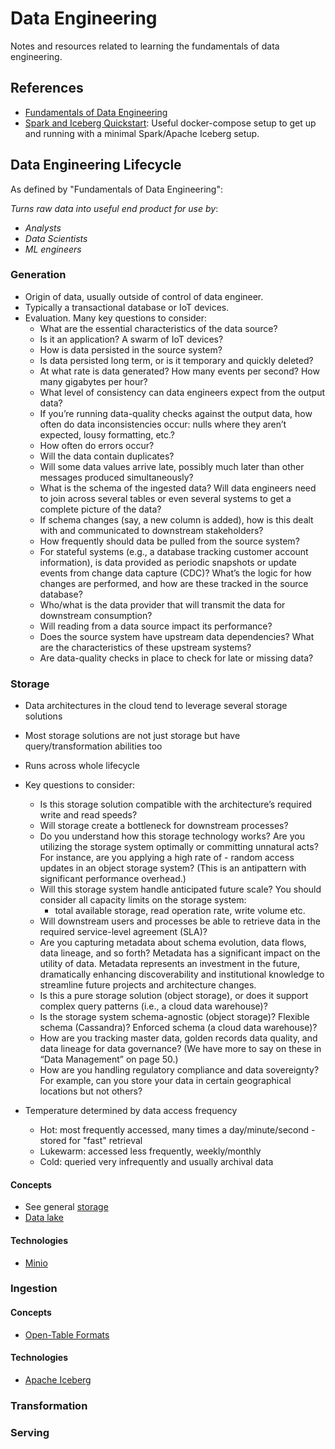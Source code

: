 # Data Engineering

Notes and resources related to learning the fundamentals of data engineering.

## References

- [Fundamentals of Data Engineering](https://www.oreilly.com/library/view/fundamentals-of-data/9781098108298/)
- [Spark and Iceberg Quickstart](https://iceberg.apache.org/spark-quickstart/): Useful docker-compose
  setup to get up and running with a minimal Spark/Apache Iceberg setup.

## Data Engineering Lifecycle

As defined by "Fundamentals of Data Engineering":

_Turns raw data into useful end product for use by_:

- _Analysts_
- _Data Scientists_
- _ML engineers_

### Generation

- Origin of data, usually outside of control of data engineer.
- Typically a transactional database or IoT devices.
- Evaluation. Many key questions to consider:
  - What are the essential characteristics of the data source?
  - Is it an application? A swarm of IoT devices?
  - How is data persisted in the source system?
  - Is data persisted long term, or is it temporary and quickly deleted?
  - At what rate is data generated? How many events per second? How many gigabytes per hour?
  - What level of consistency can data engineers expect from the output data?
  - If you’re running data-quality checks against the output data, how often do data inconsistencies occur: nulls where they aren’t expected, lousy formatting, etc.?
  - How often do errors occur?
  - Will the data contain duplicates?
  - Will some data values arrive late, possibly much later than other messages produced simultaneously?
  - What is the schema of the ingested data? Will data engineers need to join across several tables or even several systems to get a complete picture of the data?
  - If schema changes (say, a new column is added), how is this dealt with and communicated to downstream stakeholders?
  - How frequently should data be pulled from the source system?
  - For stateful systems (e.g., a database tracking customer account information), is data provided as periodic snapshots or update events from change data capture (CDC)?
    What’s the logic for how changes are performed, and how are these tracked in the source database?
  - Who/what is the data provider that will transmit the data for downstream consumption?
  - Will reading from a data source impact its performance?
  - Does the source system have upstream data dependencies? What are the characteristics of these upstream systems?
  - Are data-quality checks in place to check for late or missing data?

### Storage

- Data architectures in the cloud tend to leverage several storage solutions
- Most storage solutions are not just storage but have query/transformation abilities too
- Runs across whole lifecycle
- Key questions to consider:
  - Is this storage solution compatible with the architecture’s required write and read speeds?
  - Will storage create a bottleneck for downstream processes?
  - Do you understand how this storage technology works? Are you utilizing the storage system optimally or committing unnatural acts? For instance, are you applying a high rate of   - random access updates in an object storage system? (This is an antipattern with significant performance overhead.)
  - Will this storage system handle anticipated future scale? You should consider all capacity limits on the storage system:
    - total available storage, read operation rate, write volume etc.
  - Will downstream users and processes be able to retrieve data in the required service-level agreement (SLA)?
  - Are you capturing metadata about schema evolution, data flows, data lineage, and so forth?
    Metadata has a significant impact on the utility of data. Metadata represents an investment in the future, dramatically enhancing discoverability and institutional knowledge to streamline future projects and architecture changes.
  - Is this a pure storage solution (object storage), or does it support complex query patterns (i.e., a cloud data warehouse)?
  - Is the storage system schema-agnostic (object storage)? Flexible schema (Cassandra)? Enforced schema (a cloud data warehouse)?
  - How are you tracking master data, golden records data quality, and data lineage for data governance? (We have more to say on these in “Data Management” on page 50.)
  - How are you handling regulatory compliance and data sovereignty? For example, can you store your data in certain geographical locations but not others?

- Temperature determined by data access frequency
  - Hot: most frequently accessed, many times a day/minute/second - stored for "fast" retrieval
  - Lukewarm: accessed less frequently, weekly/monthly
  - Cold: queried very infrequently and usually archival data

#### Concepts

- See general [storage](../storage/readme.md)
- [Data lake](./data-lake.md)

#### Technologies

- [Minio](../storage/minio.md)

### Ingestion

#### Concepts

- [Open-Table Formats](https://opentableformat.github.io/)

#### Technologies

- [Apache Iceberg](./technologies/apache-iceberg.md)

### Transformation

### Serving
